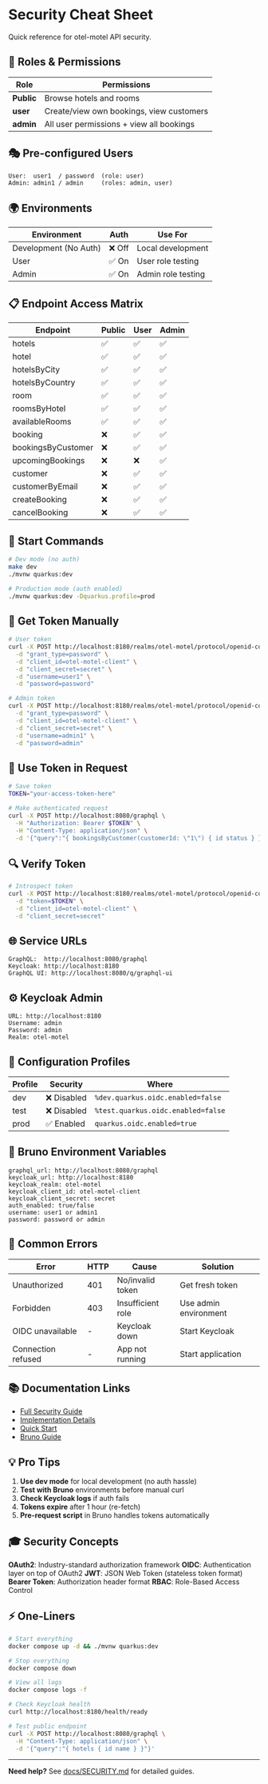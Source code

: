 # Security Cheat Sheet

Quick reference for otel-motel API security.

## 🔐 Roles & Permissions

| Role | Permissions |
|------|-------------|
| **Public** | Browse hotels and rooms |
| **user** | Create/view own bookings, view customers |
| **admin** | All user permissions + view all bookings |

## 🎭 Pre-configured Users

```
User:  user1  / password  (role: user)
Admin: admin1 / admin     (roles: admin, user)
```

## 🌍 Environments

| Environment | Auth | Use For |
|-------------|------|---------|
| Development (No Auth) | ❌ Off | Local development |
| User | ✅ On | User role testing |
| Admin | ✅ On | Admin role testing |

## 📋 Endpoint Access Matrix

| Endpoint | Public | User | Admin |
|----------|--------|------|-------|
| hotels | ✅ | ✅ | ✅ |
| hotel | ✅ | ✅ | ✅ |
| hotelsByCity | ✅ | ✅ | ✅ |
| hotelsByCountry | ✅ | ✅ | ✅ |
| room | ✅ | ✅ | ✅ |
| roomsByHotel | ✅ | ✅ | ✅ |
| availableRooms | ✅ | ✅ | ✅ |
| booking | ❌ | ✅ | ✅ |
| bookingsByCustomer | ❌ | ✅ | ✅ |
| upcomingBookings | ❌ | ❌ | ✅ |
| customer | ❌ | ✅ | ✅ |
| customerByEmail | ❌ | ✅ | ✅ |
| createBooking | ❌ | ✅ | ✅ |
| cancelBooking | ❌ | ✅ | ✅ |

## 🚀 Start Commands

```bash
# Dev mode (no auth)
make dev
./mvnw quarkus:dev

# Production mode (auth enabled)
./mvnw quarkus:dev -Dquarkus.profile=prod
```

## 🔑 Get Token Manually

```bash
# User token
curl -X POST http://localhost:8180/realms/otel-motel/protocol/openid-connect/token \
  -d "grant_type=password" \
  -d "client_id=otel-motel-client" \
  -d "client_secret=secret" \
  -d "username=user1" \
  -d "password=password"

# Admin token
curl -X POST http://localhost:8180/realms/otel-motel/protocol/openid-connect/token \
  -d "grant_type=password" \
  -d "client_id=otel-motel-client" \
  -d "client_secret=secret" \
  -d "username=admin1" \
  -d "password=admin"
```

## 📝 Use Token in Request

```bash
# Save token
TOKEN="your-access-token-here"

# Make authenticated request
curl -X POST http://localhost:8080/graphql \
  -H "Authorization: Bearer $TOKEN" \
  -H "Content-Type: application/json" \
  -d '{"query":"{ bookingsByCustomer(customerId: \"1\") { id status } }"}'
```

## 🔍 Verify Token

```bash
# Introspect token
curl -X POST http://localhost:8180/realms/otel-motel/protocol/openid-connect/token/introspect \
  -d "token=$TOKEN" \
  -d "client_id=otel-motel-client" \
  -d "client_secret=secret"
```

## 🌐 Service URLs

```
GraphQL:  http://localhost:8080/graphql
Keycloak: http://localhost:8180
GraphQL UI: http://localhost:8080/q/graphql-ui
```

## ⚙️ Keycloak Admin

```
URL: http://localhost:8180
Username: admin
Password: admin
Realm: otel-motel
```

## 🔧 Configuration Profiles

| Profile | Security | Where |
|---------|----------|-------|
| dev | ❌ Disabled | `%dev.quarkus.oidc.enabled=false` |
| test | ❌ Disabled | `%test.quarkus.oidc.enabled=false` |
| prod | ✅ Enabled | `quarkus.oidc.enabled=true` |

## 🎯 Bruno Environment Variables

```
graphql_url: http://localhost:8080/graphql
keycloak_url: http://localhost:8180
keycloak_realm: otel-motel
keycloak_client_id: otel-motel-client
keycloak_client_secret: secret
auth_enabled: true/false
username: user1 or admin1
password: password or admin
```

## 🐛 Common Errors

| Error | HTTP | Cause | Solution |
|-------|------|-------|----------|
| Unauthorized | 401 | No/invalid token | Get fresh token |
| Forbidden | 403 | Insufficient role | Use admin environment |
| OIDC unavailable | - | Keycloak down | Start Keycloak |
| Connection refused | - | App not running | Start application |

## 📚 Documentation Links

- [Full Security Guide](docs/SECURITY.md)
- [Implementation Details](SECURITY-IMPLEMENTATION.md)
- [Quick Start](QUICKSTART-SECURITY.md)
- [Bruno Guide](bruno/README.md)

## 💡 Pro Tips

1. **Use dev mode** for local development (no auth hassle)
2. **Test with Bruno** environments before manual curl
3. **Check Keycloak logs** if auth fails
4. **Tokens expire** after 1 hour (re-fetch)
5. **Pre-request script** in Bruno handles tokens automatically

## 🎓 Security Concepts

**OAuth2**: Industry-standard authorization framework
**OIDC**: Authentication layer on top of OAuth2
**JWT**: JSON Web Token (stateless token format)
**Bearer Token**: Authorization header format
**RBAC**: Role-Based Access Control

## ⚡ One-Liners

```bash
# Start everything
docker compose up -d && ./mvnw quarkus:dev

# Stop everything
docker compose down

# View all logs
docker compose logs -f

# Check Keycloak health
curl http://localhost:8180/health/ready

# Test public endpoint
curl -X POST http://localhost:8080/graphql \
  -H "Content-Type: application/json" \
  -d '{"query":"{ hotels { id name } }"}'
```

---

**Need help?** See [docs/SECURITY.md](docs/SECURITY.md) for detailed guides.

